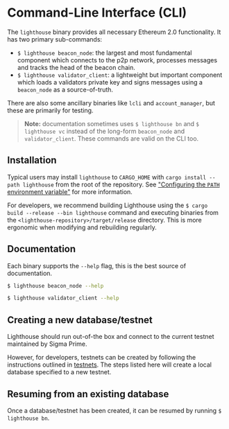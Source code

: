 # Command-Line Interface (CLI)

The `lighthouse` binary provides all necessary Ethereum 2.0 functionality. It
has two primary sub-commands:

- `$ lighthouse beacon_node`: the largest and most fundamental component which connects to
	the p2p network, processes messages and tracks the head of the beacon
	chain.
- `$ lighthouse validator_client`: a lightweight but important component which loads a validators private
	key and signs messages using a `beacon_node` as a source-of-truth.

There are also some ancillary binaries like `lcli` and `account_manager`, but
these are primarily for testing.

> **Note:** documentation sometimes uses `$ lighthouse bn` and `$ lighthouse
> vc` instead of the long-form `beacon_node` and `validator_client`. These
> commands are valid on the CLI too.

## Installation

Typical users may install `lighthouse` to `CARGO_HOME` with `cargo install
--path lighthouse` from the root of the repository. See ["Configuring the
`PATH` environment variable"](https://www.rust-lang.org/tools/install) for more
information.

For developers, we recommend building Lighthouse using the `$ cargo build --release
--bin lighthouse` command and executing binaries from the
`<lighthouse-repository>/target/release` directory. This is more ergonomic when
modifying and rebuilding regularly.

## Documentation

Each binary supports the `--help` flag, this is the best source of
documentation.

```bash
$ lighthouse beacon_node --help
```

```bash
$ lighthouse validator_client --help
```

## Creating a new database/testnet

Lighthouse should run out-of-the box and connect to the current testnet
maintained by Sigma Prime.

However, for developers, testnets can be created by following the instructions
outlined in [testnets](./testnets.md). The steps listed here will create a
local database specified to a new testnet. 

## Resuming from an existing database

Once a database/testnet has been created, it can be resumed by running `$ lighthouse bn`.
